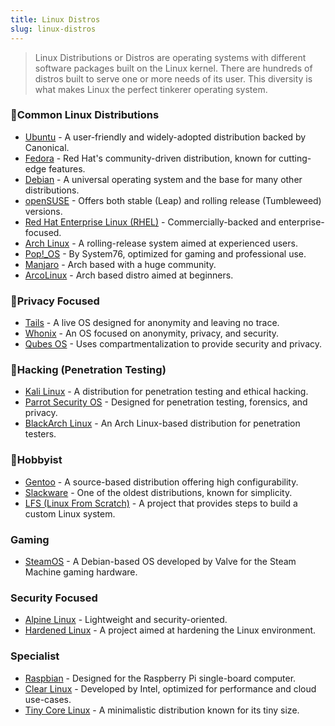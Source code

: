 ```yaml
---
title: Linux Distros
slug: linux-distros
---
```



> Linux Distributions or Distros are operating systems with different software packages built on the Linux kernel. There are hundreds of distros built to serve one or more needs of its user. This diversity is what makes Linux the perfect tinkerer operating system.


### 📌Common Linux Distributions

- [Ubuntu](https://ubuntu.com/) - A user-friendly and widely-adopted distribution backed by Canonical.
- [Fedora](https://getfedora.org/) - Red Hat's community-driven distribution, known for cutting-edge features.
- [Debian](https://www.debian.org/) - A universal operating system and the base for many other distributions.
- [openSUSE](https://www.opensuse.org/) - Offers both stable (Leap) and rolling release (Tumbleweed) versions.
- [Red Hat Enterprise Linux (RHEL)](https://www.redhat.com/en/technologies/linux-platforms/enterprise-linux) - Commercially-backed and enterprise-focused.
- [Arch Linux](https://archlinux.org/) - A rolling-release system aimed at experienced users.
- [Pop!_OS](https://pop.system76.com/) - By System76, optimized for gaming and professional use.
- [Manjaro](https://manjaro.org/) - Arch based with a huge community.
- [ArcoLinux](https://arcolinux.com/) - Arch based distro aimed at beginners.

### 📌Privacy Focused

- [Tails](https://tails.boum.org/) - A live OS designed for anonymity and leaving no trace.
- [Whonix](https://www.whonix.org/) - An OS focused on anonymity, privacy, and security.
- [Qubes OS](https://www.qubes-os.org/) - Uses compartmentalization to provide security and privacy.


### 📌Hacking (Penetration Testing)

- [Kali Linux](https://www.kali.org/) - A distribution for penetration testing and ethical hacking.
- [Parrot Security OS](https://www.parrotsec.org/) - Designed for penetration testing, forensics, and privacy.
- [BlackArch Linux](https://blackarch.org/) - An Arch Linux-based distribution for penetration testers.

### 📌Hobbyist

- [Gentoo](https://www.gentoo.org/) - A source-based distribution offering high configurability.
- [Slackware](https://www.slackware.com/) - One of the oldest distributions, known for simplicity.
- [LFS (Linux From Scratch)](http://www.linuxfromscratch.org/) - A project that provides steps to build a custom Linux system.

### Gaming

- [SteamOS](https://store.steampowered.com/steamos/) - A Debian-based OS developed by Valve for the Steam Machine gaming hardware.

### Security Focused

- [Alpine Linux](https://alpinelinux.org/) - Lightweight and security-oriented.
- [Hardened Linux](https://hardenedlinux.org/) - A project aimed at hardening the Linux environment.

### Specialist

- [Raspbian](https://www.raspberrypi.org/software/operating-systems/) - Designed for the Raspberry Pi single-board computer.
- [Clear Linux](https://clearlinux.org/) - Developed by Intel, optimized for performance and cloud use-cases.
- [Tiny Core Linux](http://tinycorelinux.net/) - A minimalistic distribution known for its tiny size.


